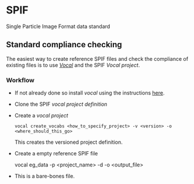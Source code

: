 # SPIF
Single Particle Image Format data standard

## Standard compliance checking
The easiest way to create reference SPIF files and check the compliance of existing files is to use *[Vocal](https://github.com/FAAM-146/vocal)* and the SPIF *Vocal project*.

### Workflow

* If not already done so install *vocal* using the instructions [here](https://github.com/FAAM-146/vocal).
* Clone the SPIF *vocal project definition*
* Create a *vocal project*

      vocal create_vocabs <how_to_specify_project> -v <version> -o <where_should_this_go>
  
  This creates the versioned project definition.
* Create a empty reference SPIF file

    vocal eg_data -p <project_name> -d <definition> -o <output_file>

* This is a bare-bones file.

